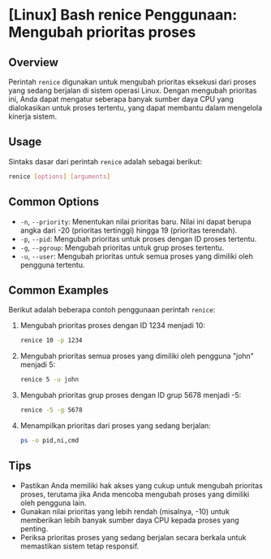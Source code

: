 # [Linux] Bash renice Penggunaan: Mengubah prioritas proses

## Overview
Perintah `renice` digunakan untuk mengubah prioritas eksekusi dari proses yang sedang berjalan di sistem operasi Linux. Dengan mengubah prioritas ini, Anda dapat mengatur seberapa banyak sumber daya CPU yang dialokasikan untuk proses tertentu, yang dapat membantu dalam mengelola kinerja sistem.

## Usage
Sintaks dasar dari perintah `renice` adalah sebagai berikut:

```bash
renice [options] [arguments]
```

## Common Options
- `-n`, `--priority`: Menentukan nilai prioritas baru. Nilai ini dapat berupa angka dari -20 (prioritas tertinggi) hingga 19 (prioritas terendah).
- `-p`, `--pid`: Mengubah prioritas untuk proses dengan ID proses tertentu.
- `-g`, `--pgroup`: Mengubah prioritas untuk grup proses tertentu.
- `-u`, `--user`: Mengubah prioritas untuk semua proses yang dimiliki oleh pengguna tertentu.

## Common Examples
Berikut adalah beberapa contoh penggunaan perintah `renice`:

1. Mengubah prioritas proses dengan ID 1234 menjadi 10:
   ```bash
   renice 10 -p 1234
   ```

2. Mengubah prioritas semua proses yang dimiliki oleh pengguna "john" menjadi 5:
   ```bash
   renice 5 -u john
   ```

3. Mengubah prioritas grup proses dengan ID grup 5678 menjadi -5:
   ```bash
   renice -5 -g 5678
   ```

4. Menampilkan prioritas dari proses yang sedang berjalan:
   ```bash
   ps -o pid,ni,cmd
   ```

## Tips
- Pastikan Anda memiliki hak akses yang cukup untuk mengubah prioritas proses, terutama jika Anda mencoba mengubah proses yang dimiliki oleh pengguna lain.
- Gunakan nilai prioritas yang lebih rendah (misalnya, -10) untuk memberikan lebih banyak sumber daya CPU kepada proses yang penting.
- Periksa prioritas proses yang sedang berjalan secara berkala untuk memastikan sistem tetap responsif.